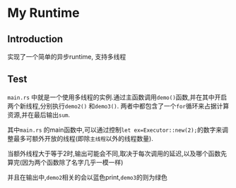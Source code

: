 # My Runtime

## Introduction

实现了一个简单的异步runtime, 支持多线程

## Test

`main.rs` 中就是一个使用多线程的实例.通过主函数调用`demo()`函数,并在其中开启两个新线程,分别执行`demo2()` 和`demo3()`.
两者中都包含了一个`for`循环来占据计算资源,并在最后输出`sum`.

其中`main.rs` 的main函数中,可以通过控制`let ex=Executor::new(2);`的数字来调整最多可额外开放的线程(即除`主线程`以外的线程数量).

当额外线程大于等于2时,输出可能会不同,取决于每次调用的延迟,以及哪个函数先算完(因为两个函数除了名字几乎一模一样)

并且在输出中,`demo2`相关的会以蓝色print,`demo3`的则为绿色